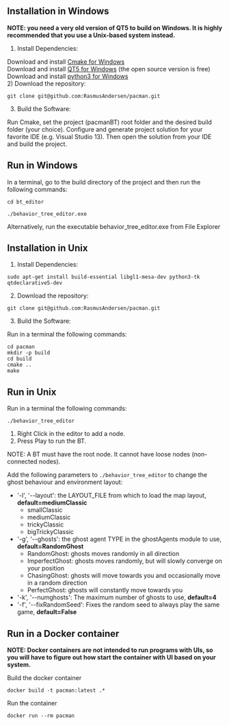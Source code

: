 Installation in Windows
------------

**NOTE: you need a very old version of QT5 to build on Windows. It is highly recommended that you use a Unix-based system instead.**
1) Install Dependencies:

Download and install [Cmake for Windows](https://cmake.org/download/) <br/>
Download and install [QT5 for Windows](https://www.qt.io/download-qt-for-application-development) (the open source version is free)  <br/>
Download and install [python3 for Windows](http://docs.python-guide.org/en/latest/starting/install3/win/)<br/>
2) Download the repository:

`git clone git@github.com:RasmusAndersen/pacman.git`

3) Build the Software:

Run Cmake, set the project (pacmanBT) root folder and the desired build folder (your choice). Configure and generate project solution for your favorite IDE (e.g. Visual Studio 13). Then open the solution from your IDE and build the project.

Run in Windows
------------

In a terminal, go to the build directory of the project and then run the following commands:

`cd bt_editor`

`./behavior_tree_editor.exe`

Alternatively, run the executable behavior_tree_editor.exe from File Explorer



Installation in Unix
------------
1) Install Dependencies:

`sudo apt-get install build-essential libgl1-mesa-dev python3-tk qtdeclarative5-dev`

2) Download the repository:

`git clone git@github.com:RasmusAndersen/pacman.git`

3) Build the Software:

Run in a terminal the following commands:

`cd pacman` <br/>
`mkdir -p build` <br/>
`cd build` <br/>
`cmake ..` <br/>
`make`

Run in Unix
------------

Run in a terminal the following commands:

`./behavior_tree_editor`


1. Right Click in the editor to add a node. 
2. Press Play to run the BT.

NOTE: A BT must have the root node. It cannot have loose nodes (non-connected nodes).

Add the following parameters to `./behavior_tree_editor` to change the ghost behaviour and environment layout:

- '-l', '--layout': the LAYOUT_FILE from which to load the map layout, **default=mediumClassic**
    - smallClassic
    - mediumClassic
    - trickyClassic
    - bigTrickyClassic
- '-g', '--ghosts': the ghost agent TYPE in the ghostAgents module to use, **default=RandomGhost**
    - RandomGhost: ghosts moves randomly in all direction
    - ImperfectGhost: ghosts moves randomly, but will slowly converge on your position
    - ChasingGhost: ghosts will move towards you and occasionally move in a random direction
    - PerfectGhost: ghosts will constantly move towards you
- '-k', '--numghosts': The maximum number of ghosts to use, **default=4**
- '-f', '--fixRandomSeed': Fixes the random seed to always play the same game, **default=False**


Run in a Docker container
------------
**NOTE: Docker containers are not intended to run programs with UIs, so you will have to figure out how start the container with UI based on your system.**

Build the docker container

`docker build -t pacman:latest .*`

Run the container

`docker run --rm pacman`

